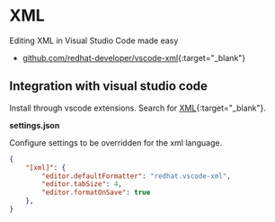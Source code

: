 # XML

Editing XML in Visual Studio Code made easy

- [github.com/redhat-developer/vscode-xml](https://github.com/redhat-developer/vscode-xml){:target="_blank"}

## Integration with visual studio code

Install through vscode extensions. Search for [XML](https://marketplace.visualstudio.com/items?itemName=redhat.vscode-xml){:target="_blank"}.

**settings.json**

Configure settings to be overridden for the xml language.

```json
{
    "[xml]": {
        "editor.defaultFormatter": "redhat.vscode-xml",
        "editor.tabSize": 4,
        "editor.formatOnSave": true
    },
}
```
